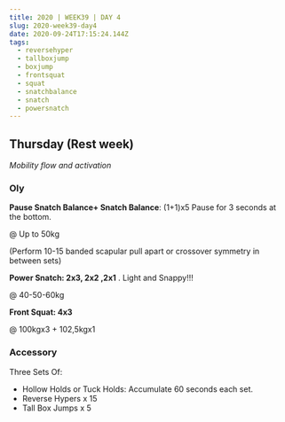 ```yaml
---
title: 2020 | WEEK39 | DAY 4
slug: 2020-week39-day4
date: 2020-09-24T17:15:24.144Z
tags:
  - reversehyper
  - tallboxjump
  - boxjump
  - frontsquat
  - squat
  - snatchbalance
  - snatch
  - powersnatch
---
```

## Thursday (Rest week)

*Mobility flow and activation*

### Oly

**Pause Snatch Balance+ Snatch Balance**: (1+1)x5 Pause for 3 seconds at the bottom.

@ Up to 50kg

(Perform 10-15 banded scapular pull apart or crossover symmetry in between sets)

**Power Snatch: 2x3, 2x2 ,2x1** . Light and Snappy!!!

@ 40-50-60kg

**Front Squat: 4x3**

@ 100kgx3 + 102,5kgx1

### Accessory

Three Sets Of:

* Hollow Holds or Tuck Holds: Accumulate 60 seconds each set.
* Reverse Hypers x 15
* Tall Box Jumps x 5
